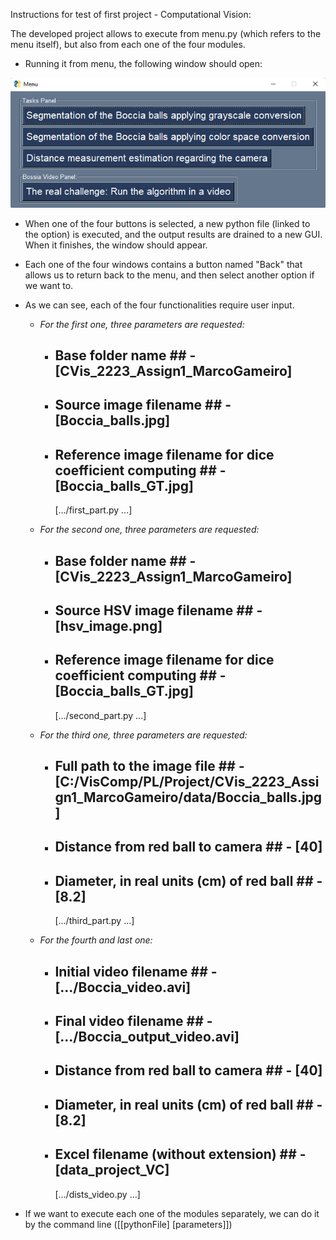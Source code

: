 

Instructions for test of first project - Computational Vision:


The developed project allows to execute from menu.py (which refers to the menu itself), but also from each one of the four modules.

- Running it from menu, the following window should open:

![menu](images_gui/menu_gui.png)

- When one of the four buttons is selected, a new python file (linked to the option) is executed, and the output results are drained to a new GUI. When it finishes, the window should appear.

- Each one of the four windows contains a button named "Back" that allows us to return back to the menu, and then select another option if we want to.

- As we can see, each of the four functionalities require user input.
    - *For the first one, three parameters are requested:*
        - ## Base folder name ## - [CVis_2223_Assign1_MarcoGameiro]
        - ## Source image filename ## - [Boccia_balls.jpg]
        - ## Reference image filename for dice coefficient computing ## - [Boccia_balls_GT.jpg]

            [.../first_part.py ...]

    - *For the second one, three parameters are requested:*
        - ## Base folder name ## - [CVis_2223_Assign1_MarcoGameiro]
        - ## Source HSV image filename ## - [hsv_image.png]
        - ## Reference image filename for dice coefficient computing ## - [Boccia_balls_GT.jpg]

            [.../second_part.py ...]

    - *For the third one, three parameters are requested:*
        - ## Full path to the image file ## - [C:/VisComp/PL/Project/CVis_2223_Assign1_MarcoGameiro/data/Boccia_balls.jpg]   
        - ## Distance from red ball to camera ## - [40]
        - ## Diameter, in real units (cm) of red ball ## - [8.2]

            [.../third_part.py ...]

    - *For the fourth and last one:*        
        - ## Initial video filename ## - [.../Boccia_video.avi]    
        - ## Final video filename ## - [.../Boccia_output_video.avi]          
        - ## Distance from red ball to camera ## - [40]
        - ## Diameter, in real units (cm) of red ball ## - [8.2]
        - ## Excel filename (without extension) ## - [data_project_VC]      

            [.../dists_video.py ...]

- If we want to execute each one of the modules separately, we can do it by the command line ([[pythonFile] [parameters]])















